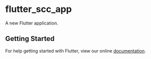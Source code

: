 # flutter_scc_app

A new Flutter application.

## Getting Started

For help getting started with Flutter, view our online
[documentation](https://flutter.io/).
